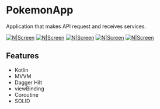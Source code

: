 # PokemonApp

Application that makes  API request and receives services.


[![N|Screen](https://github.com/Mervetafrali/PokemonApp/blob/master/PokeScreen1.png)]()
[![N|Screen](https://github.com/Mervetafrali/PokemonApp/blob/master/PokeScreen2.png)]()
[![N|Screen](https://github.com/Mervetafrali/PokemonApp/blob/master/PokeScreen3.png)]()
[![N|Screen](https://github.com/Mervetafrali/PokemonApp/blob/master/PokeScreen4.png)]()
[![N|Screen](https://github.com/Mervetafrali/PokemonApp/blob/master/PokeScreen5.png)]()

## Features
- Kotlin
- MVVM
- Dagger Hilt
- viewBinding
- Coroutine
- SOLID



